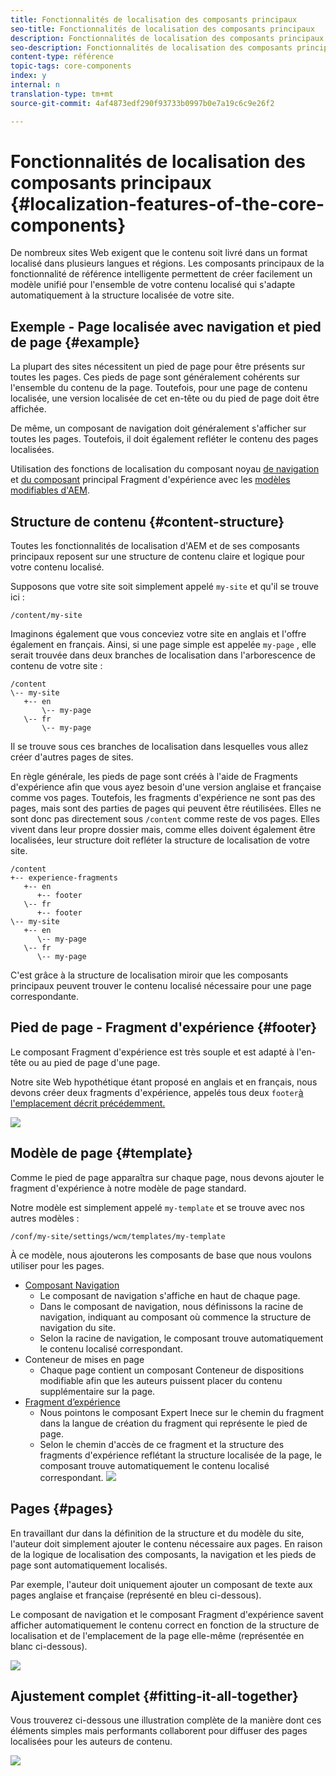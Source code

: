 ```yaml
---
title: Fonctionnalités de localisation des composants principaux
seo-title: Fonctionnalités de localisation des composants principaux
description: Fonctionnalités de localisation des composants principaux
seo-description: Fonctionnalités de localisation des composants principaux
content-type: référence
topic-tags: core-components
index: y
internal: n
translation-type: tm+mt
source-git-commit: 4af4873edf290f93733b0997b0e7a19c6c9e26f2

---
```



# Fonctionnalités de localisation des composants principaux {#localization-features-of-the-core-components}

De nombreux sites Web exigent que le contenu soit livré dans un format localisé dans plusieurs langues et régions. Les composants principaux de la fonctionnalité de référence intelligente permettent de créer facilement un modèle unifié pour l'ensemble de votre contenu localisé qui s'adapte automatiquement à la structure localisée de votre site.

## Exemple - Page localisée avec navigation et pied de page {#example}

La plupart des sites nécessitent un pied de page pour être présents sur toutes les pages. Ces pieds de page sont généralement cohérents sur l'ensemble du contenu de la page. Toutefois, pour une page de contenu localisée, une version localisée de cet en-tête ou du pied de page doit être affichée.

De même, un composant de navigation doit généralement s'afficher sur toutes les pages. Toutefois, il doit également refléter le contenu des pages localisées.

Utilisation des fonctions de localisation du composant noyau [de navigation](navigation.md) et [du composant](experience-fragment.md) principal Fragment d'expérience avec les [modèles modifiables d'AEM](https://docs.adobe.com/content/help/en/experience-manager-64/authoring/siteandpage/templates.html).

## Structure de contenu {#content-structure}

Toutes les fonctionnalités de localisation d'AEM et de ses composants principaux reposent sur une structure de contenu claire et logique pour votre contenu localisé.

Supposons que votre site soit simplement appelé `my-site` et qu'il se trouve ici :

```
/content/my-site
```

Imaginons également que vous conceviez votre site en anglais et l'offre également en français. Ainsi, si une page simple est appelée `my-page` , elle serait trouvée dans deux branches de localisation dans l'arborescence de contenu de votre site :

```
/content
\-- my-site
   +-- en
       \-- my-page
   \-- fr
       \-- my-page
```

Il se trouve sous ces branches de localisation dans lesquelles vous allez créer d'autres pages de sites.

En règle générale, les pieds de page sont créés à l'aide de Fragments d'expérience afin que vous ayez besoin d'une version anglaise et française comme vos pages. Toutefois, les fragments d'expérience ne sont pas des pages, mais sont des parties de pages qui peuvent être réutilisées. Elles ne sont donc pas directement sous `/content` comme reste de vos pages. Elles vivent dans leur propre dossier mais, comme elles doivent également être localisées, leur structure doit refléter la structure de localisation de votre site.

```
/content
+-- experience-fragments
   +-- en
      +-- footer
   \-- fr
      +-- footer
\-- my-site
   +-- en
      \-- my-page
   \-- fr
      \-- my-page
```

C'est grâce à la structure de localisation miroir que les composants principaux peuvent trouver le contenu localisé nécessaire pour une page correspondante.

## Pied de page - Fragment d'expérience {#footer}

Le composant Fragment d'expérience est très souple et est adapté à l'en-tête ou au pied de page d'une page.

Notre site Web hypothétique étant proposé en anglais et en français, nous devons créer deux fragments d'expérience, appelés tous deux `footer`[à l'emplacement décrit précédemment.](#content-structure)

![](assets/screen-shot-2019-09-09-11.08.28.png)

## Modèle de page {#template}

Comme le pied de page apparaîtra sur chaque page, nous devons ajouter le fragment d'expérience à notre modèle de page standard.

Notre modèle est simplement appelé `my-template` et se trouve avec nos autres modèles :

```
/conf/my-site/settings/wcm/templates/my-template
```

À ce modèle, nous ajouterons les composants de base que nous voulons utiliser pour les pages.

* [Composant Navigation](navigation.md)
   * Le composant de navigation s'affiche en haut de chaque page.
   * Dans le composant de navigation, nous définissons la racine de navigation, indiquant au composant où commence la structure de navigation du site.
   * Selon la racine de navigation, le composant trouve automatiquement le contenu localisé correspondant.
* Conteneur de mises en page
   * Chaque page contient un composant Conteneur de dispositions modifiable afin que les auteurs puissent placer du contenu supplémentaire sur la page.
* [Fragment d’expérience](experience-fragment.md)
   * Nous pointons le composant Expert Inece sur le chemin du fragment dans la langue de création du fragment qui représente le pied de page.
   * Selon le chemin d'accès de ce fragment et la structure des fragments d'expérience reflétant la structure localisée de la page, le composant trouve automatiquement le contenu localisé correspondant.
   ![](assets/screen-shot-2019-09-09-11.20.10.png)

## Pages {#pages}

En travaillant dur dans la définition de la structure et du modèle du site, l'auteur doit simplement ajouter le contenu nécessaire aux pages. En raison de la logique de localisation des composants, la navigation et les pieds de page sont automatiquement localisés.

Par exemple, l'auteur doit uniquement ajouter un composant de texte aux pages anglaise et française (représenté en bleu ci-dessous).

Le composant de navigation et le composant Fragment d'expérience savent afficher automatiquement le contenu correct en fonction de la structure de localisation et de l'emplacement de la page elle-même (représentée en blanc ci-dessous).

![](assets/screen-shot-2019-09-09-11.22.14.png)

## Ajustement complet {#fitting-it-all-together}

Vous trouverez ci-dessous une illustration complète de la manière dont ces éléments simples mais performants collaborent pour diffuser des pages localisées pour les auteurs de contenu.

![](assets/screen-shot-2019-09-09-11.27.58.png)
